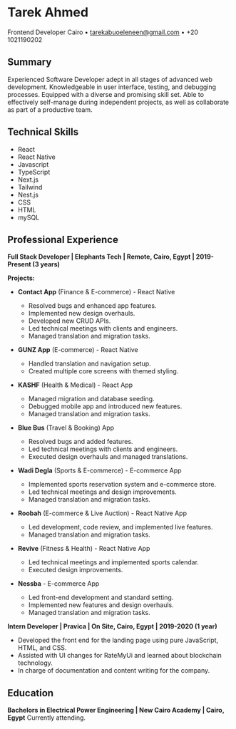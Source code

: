 # Tarek Ahmed
Frontend Developer
Cairo 
• tarekabuoeleneen@gmail.com 
• +20 1021190202

## Summary
Experienced Software Developer adept in all stages of advanced web development. Knowledgeable in user interface, testing, and debugging processes. Equipped with a diverse and promising skill set. Able to effectively self-manage during independent projects, as well as collaborate as part of a productive team.

## Technical Skills
- React
- React Native
- Javascript
- TypeScript
- Next.js
- Tailwind
- Nest.js
- CSS
- HTML
- mySQL

## Professional Experience

**Full Stack Developer | Elephants Tech | Remote, Cairo, Egypt | 2019-Present (3 years)**

**Projects:**
- **Contact App** (Finance & E-commerce) - React Native
   - Resolved bugs and enhanced app features.
   - Implemented new design overhauls.
   - Developed new CRUD APIs.
   - Led technical meetings with clients and engineers.
   - Managed translation and migration tasks.

- **GUNZ App** (E-commerce) - React Native
   - Handled translation and navigation setup.
   - Created multiple core screens with themed styling.

- **KASHF** (Health & Medical) - React App
   - Managed migration and database seeding.
   - Debugged mobile app and introduced new features.
   - Managed translation and migration tasks.

- **Blue Bus** (Travel & Booking) App
   - Resolved bugs and added features.
   - Led technical meetings with clients and engineers.
   - Executed design overhauls and managed translations.

- **Wadi Degla** (Sports & E-commerce) - E-commerce App
   - Implemented sports reservation system and e-commerce store.
   - Led technical meetings and design improvements.
   - Managed translation and migration tasks.

- **Roobah** (E-commerce & Live Auction) - React Native App
   - Led development, code review, and implemented live features.
   - Managed translation and migration tasks.

- **Revive** (Fitness & Health) - React Native App
   - Led technical meetings and implemented sports calendar.
   - Executed design improvements.

- **Nessba** - E-commerce App
   - Led front-end development and standard setting.
   - Implemented new features and design overhauls.
   - Managed translation and migration tasks.

**Intern Developer | Pravica | On Site, Cairo, Egypt | 2019-2020 (1 year)**
- Developed the front end for the landing page using pure JavaScript, HTML, and CSS.
- Assisted with UI changes for RateMyUi and learned about blockchain technology.
- In charge of documentation and content writing for the company.

## Education
**Bachelors in Electrical Power Engineering | New Cairo Academy | Cairo, Egypt**
Currently attending.
